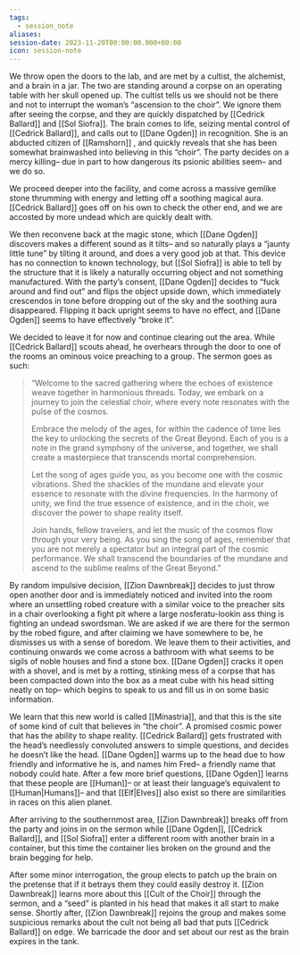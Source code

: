 ```yaml
---
tags:
  - session_note
aliases: 
session-date: 2023-11-20T00:00:00.000+00:00
icon: session-note
---
```


We throw open the doors to the lab, and are met by a cultist, the alchemist, and a brain in a jar. The two are standing around a corpse on an operating table with her skull opened up. The cultist tells us we should not be there and not to interrupt the woman’s “ascension to the choir”. We ignore them after seeing the corpse, and they are quickly dispatched by [[Cedrick Ballard]] and [[Sol Siofra]]. The brain comes to life, seizing mental control of [[Cedrick Ballard]], and calls out to [[Dane Ogden]] in recognition. She is an abducted citizen of [[Ramshorn]] , and quickly reveals that she has been somewhat brainwashed into believing in this “choir”. The party decides on a mercy killing– due in part to how dangerous its psionic abilities seem– and we do so. 

We proceed deeper into the facility, and come across a massive gemlike stone thrumming with energy and letting off a soothing magical aura. [[Cedrick Ballard]]  goes off on his own to check the other end, and we are accosted by more undead which are quickly dealt with. 

We then reconvene back at the magic stone, which [[Dane Ogden]]  discovers makes a different sound as it tilts– and so naturally plays a “jaunty little tune” by tilting it around, and does a very good job at that. This device has no connection to known technology, but [[Sol Siofra]]  is able to tell by the structure that it is likely a naturally occurring object and not something manufactured. With the party’s consent, [[Dane Ogden]]  decides to “fuck around and find out” and flips the object upside down, which immediately crescendos in tone before dropping out of the sky and the soothing aura disappeared. Flipping it back upright seems to have no effect, and [[Dane Ogden]]  seems to have effectively “broke it”.

We decided to leave it for now and continue clearing out the area. While [[Cedrick Ballard]]  scouts ahead, he overhears through the door to one of the rooms an ominous voice preaching to a group. The sermon goes as such:

>“Welcome to the sacred gathering where the echoes of existence weave together in harmonious threads. Today, we embark on a journey to join the celestial choir, where every note resonates with the pulse of the cosmos.
>
>Embrace the melody of the ages, for within the cadence of time lies the key to unlocking the secrets of the Great Beyond. Each of you is a note in the grand symphony of the universe, and together, we shall create a masterpiece that transcends mortal comprehension.
>
>Let the song of ages guide you, as you become one with the cosmic vibrations. Shed the shackles of the mundane and elevate your essence to resonate with the divine frequencies. In the harmony of unity, we find the true essence of existence, and in the choir, we discover the power to shape reality itself.
>
>Join hands, fellow travelers, and let the music of the cosmos flow through your very being. As you sing the song of ages, remember that you are not merely a spectator but an integral part of the cosmic performance. We shall transcend the boundaries of the mundane and ascend to the sublime realms of the Great Beyond.”

By random impulsive decision, [[Zion Dawnbreak]]  decides to just throw open another door and is immediately noticed and invited into the room where an unsettling robed creature with a similar voice to the preacher sits in a chair overlooking a fight pit where a large nosferatu-lookin ass thing is fighting an undead swordsman. We are asked if we are there for the sermon by the robed figure, and after claiming we have somewhere to be, he dismisses us with a sense of boredom. We leave them to their activities, and continuing onwards we come across a bathroom with what seems to be sigils of noble houses and find a stone box. [[Dane Ogden]]  cracks it open with a shovel, and is met by a rotting, stinking mess of a corpse that has been compacted down into the box as a meat cube with his head sitting neatly on top– which begins to speak to us and fill us in on some basic information.

We learn that this new world is called [[Minastria]], and that this is the site of some kind of cult that believes in “the choir”. A promised cosmic power that has the ability to shape reality. [[Cedrick Ballard]] gets frustrated with the head’s needlessly convoluted answers to simple questions, and decides he doesn’t like the head. [[Dane Ogden]] warms up to the head due to how friendly and informative he is, and names him Fred– a friendly name that nobody could hate. After a few more brief questions, [[Dane Ogden]] learns that these people are [[Human]]– or at least their language’s equivalent to [[Human|Humans]]– and that [[Elf|Elves]] also exist so there are similarities in races on this alien planet.

After arriving to the southernmost area, [[Zion Dawnbreak]] breaks off from the party and joins in on the sermon while [[Dane Ogden]], [[Cedrick Ballard]], and [[Sol Siofra]] enter a different room with another brain in a container, but this time the container lies broken on the ground and the brain begging for help. 

After some minor interrogation, the group elects to patch up the brain on the pretense that if it betrays them they could easily destroy it. [[Zion Dawnbreak]] learns more about this [[Cult of the Choir]] through the sermon, and a “seed” is planted in his head that makes it all start to make sense. Shortly after, [[Zion Dawnbreak]] rejoins the group and makes some suspicious remarks about the cult not being all bad that puts [[Cedrick Ballard]] on edge. We barricade the door and set about our rest as the brain expires in the tank.
